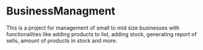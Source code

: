 # BusinessManagment
This is a project for management of small to mid size businesses with functionalities like adding products to list, adding stock,  generating report of sells, amount of products in stock and more.
